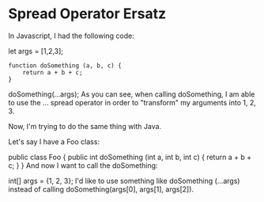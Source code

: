 Spread Operator Ersatz
======================

In Javascript, I had the following code:

let args = [1,2,3];

```
function doSomething (a, b, c) {
    return a + b + c;
}
```


doSomething(...args);
As you can see, when calling doSomething, I am able to use the ... spread operator in order to "transform" my arguments into 1, 2, 3.

Now, I'm trying to do the same thing with Java.

Let's say I have a Foo class:

public class Foo {
    public int doSomething (int a, int b, int c) {
        return a + b + c;
    }
}
And now I want to call the doSomething:

int[] args = {1, 2, 3};
I'd like to use something like doSomething (...args) instead of calling doSomething(args[0], args[1], args[2]).